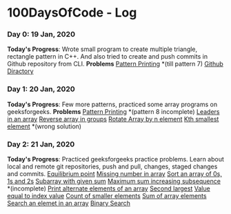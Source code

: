 # 100DaysOfCode - Log

### Day 0: 19 Jan, 2020
**Today's Progress**: Wrote small program to create multiple triangle, rectangle pattern in C++. And also tried to create and push commits in Github repository from CLI.
**Problems**
[Pattern Printing](https://github.com/preetamdaila/100DaysOfCode/blob/master/random_practice/a.cpp) *(till pattern 7)
[Github Diractory](https://github.com/preetamdaila/100DaysOfCode/blob/master/)


### Day 1: 20 Jan, 2020
**Today's Progress**: Few more patterns, practiced some array programs on geeksforgeeks.
**Problems**
[Pattern Printing](https://github.com/preetamdaila/100DaysOfCode/blob/master/random_practice/a.cpp) *(pattern 8 incomplete)
[Leaders in an array](https://github.com/preetamdaila/100DaysOfCode/blob/master/gfg_practice_problems/leaders_in_an_array.cpp)
[Reverse array in groups](https://github.com/preetamdaila/100DaysOfCode/blob/master/gfg_practice_problems/reverse_array_in_groups.cpp)
[Rotate Array by n element](https://github.com/preetamdaila/100DaysOfCode/blob/master/gfg_practice_problems/rotate_array_by_n_element.cpp)
[Kth smallest element](https://github.com/preetamdaila/100DaysOfCode/blob/master/gfg_practice_problems/kth_smallest_element.cpp) *(wrong solution)

### Day 2: 21 Jan, 2020
**Today's Progress**: Practiced geeksforgeeks practice problems. Learn about local and remote git repositories, push and pull, changes, staged changes and commits.
[Equilibrium point](https://github.com/preetamdaila/100DaysOfCode/blob/master/GFG_interview_practice/MD_Arrays/equilibrium_point.cpp)
[Missing number in array](https://github.com/preetamdaila/100DaysOfCode/blob/master/GFG_interview_practice/MD_Arrays/missing_number_in_array.cpp)
[Sort an array of 0s, 1s and 2s](https://github.com/preetamdaila/100DaysOfCode/blob/master/GFG_interview_practice/MD_Arrays/sort_an_array_of_0s_1s_and_2s.cpp)
[Subarray with given sum](https://github.com/preetamdaila/100DaysOfCode/blob/master/GFG_interview_practice/MD_Arrays/subarray_with_given_sum.cpp)
[Maximum sum increasing subsequence]() *(incomplete)
[Print alternate elements of an array]()
[Second largest]()
[Value equal to index value]()
[Count of smaller elements]()
[Sum of array elements]()
[Search an elemet in an array]()
[Binary Search]()